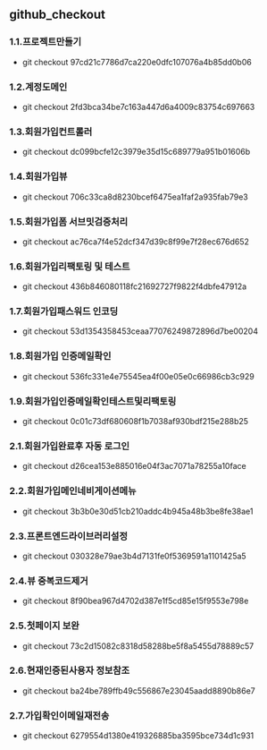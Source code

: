 ## github_checkout

### 1.1.프로젝트만들기
* git checkout 97cd21c7786d7ca220e0dfc107076a4b85dd0b06

### 1.2.계정도메인
* git checkout 2fd3bca34be7c163a447d6a4009c83754c697663

### 1.3.회원가입컨트롤러
* git checkout dc099bcfe12c3979e35d15c689779a951b01606b

### 1.4.회원가입뷰
* git checkout 706c33ca8d8230bcef6475ea1faf2a935fab79e3

### 1.5.회원가입폼 서브밋검증처리
* git checkout ac76ca7f4e52dcf347d39c8f99e7f28ec676d652

### 1.6.회원가입리팩토링 및 테스트
* git checkout 436b846080118fc21692727f9822f4dbfe47912a

### 1.7.회원가입패스워드 인코딩
* git checkout 53d1354358453ceaa77076249872896d7be00204

### 1.8.회원가입 인증메일확인
* git checkout 536fc331e4e75545ea4f00e05e0c66986cb3c929

### 1.9.회원가입인증메일확인테스트및리팩토링
* git checkout 0c01c73df680608f1b7038af930bdf215e288b25

### 2.1.회원가입완료후 자동 로그인
* git checkout d26cea153e885016e04f3ac7071a78255a10face

### 2.2.회원가입메인네비게이션메뉴
* git checkout 3b3b0e30d51cb210addc4b945a48b3be8fe38ae1

### 2.3.프론트엔드라이브러리설정
* git checkout 030328e79ae3b4d7131fe0f5369591a1101425a5

### 2.4.뷰 중복코드제거
* git checkout 8f90bea967d4702d387e1f5cd85e15f9553e798e

### 2.5.첫페이지 보완
* git checkout 73c2d15082c8318d58288be5f8a5455d78889c57

### 2.6.현재인증된사용자 정보참조
* git checkout ba24be789ffb49c556867e23045aadd8890b86e7

### 2.7.가입확인이메일재전송
* git checkout 6279554d1380e419326885ba3595bce734d1c931